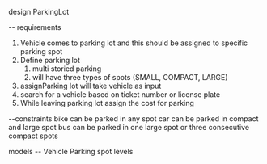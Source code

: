 design ParkingLot

-- requirements
1. Vehicle comes to parking lot and this should be assigned to specific parking spot
2. Define parking lot
   1. multi storied parking 
   2. will have three types of spots (SMALL, COMPACT, LARGE)
3. assignParking lot will take vehicle as input
4. search for a vehicle based on ticket number or license plate
5. While leaving parking lot assign the cost for parking

--constraints
bike can be parked in any spot
car can be parked in compact and large spot
bus can be parked in one large spot or three consecutive compact spots

models --
Vehicle
Parking spot
levels

